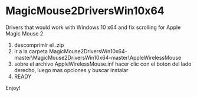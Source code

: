 # MagicMouse2DriversWin10x64
Drivers that would work with Windows 10 x64 and fix scrolling for Apple Magic Mouse 2

1. descomprimir el .zip
2. ir a la carpeta MagicMouse2DriversWin10x64-master\MagicMouse2DriversWin10x64-master\AppleWirelessMouse
3. sobre el archivo  AppleWirelessMouse.inf hacer clic con el boton del lado derecho, luego mas opciones y buscar instalar
4. READY

Enjoy!
